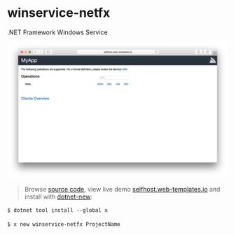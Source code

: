 # winservice-netfx

.NET Framework Windows Service

[![](https://raw.githubusercontent.com/ServiceStack/Assets/master/csharp-templates/selfhost.png)](http://selfhost.web-templates.io/)

> Browse [source code](https://github.com/NetFrameworkTemplates/winservice-netfx), view live demo [selfhost.web-templates.io](http://selfhost.web-templates.io) and install with [dotnet-new](http://docs.servicestack.net/dotnet-new):

    $ dotnet tool install --global x

    $ x new winservice-netfx ProjectName

